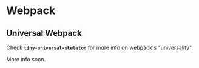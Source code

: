 # Webpack

## Universal Webpack
Check **[`tiny-universal-skeleton`](https://github.com/Metnew/tiny-universal-skeleton)** for more info on webpack's "universality".

More info soon.
